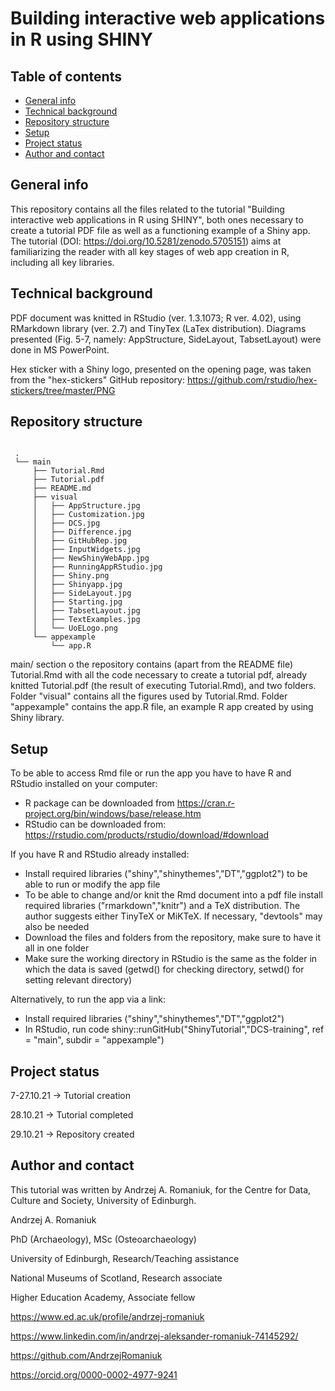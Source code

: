 # Building interactive web applications in R using SHINY

## Table of contents
* [General info](#general-info)
* [Technical background](#technical-background)
* [Repository structure](#repository-structure)
* [Setup](#setup)
* [Project status](#project-status)
* [Author and contact](#author-and-contact)

## General info
This repository contains all the files related to the tutorial "Building interactive web applications in R using SHINY", both ones necessary to create a tutorial PDF file as well as a functioning example of a Shiny app. The tutorial (DOI: https://doi.org/10.5281/zenodo.5705151) aims at familiarizing the reader with all key stages of web app creation in R, including all key libraries.

## Technical background
PDF document was knitted in RStudio (ver. 1.3.1073; R ver. 4.02), using RMarkdown library (ver. 2.7) and TinyTex (LaTex distribution). Diagrams presented (Fig. 5-7, namely: AppStructure, SideLayout, TabsetLayout) were done in MS PowerPoint. 

Hex sticker with a Shiny logo, presented on the opening page, was taken from the "hex-stickers" GitHub repository: https://github.com/rstudio/hex-stickers/tree/master/PNG


## Repository structure

```

 .
 └── main
     ├── Tutorial.Rmd
     ├── Tutorial.pdf
     ├── README.md
     ├── visual
     │   ├── AppStructure.jpg
     │   ├── Customization.jpg  
     │   ├── DCS.jpg   
     │   ├── Difference.jpg
     │   ├── GitHubRep.jpg
     │   ├── InputWidgets.jpg
     │   ├── NewShinyWebApp.jpg
     │   ├── RunningAppRStudio.jpg
     │   ├── Shiny.png
     │   ├── Shinyapp.jpg
     │   ├── SideLayout.jpg
     │   ├── Starting.jpg
     │   ├── TabsetLayout.jpg
     │   ├── TextExamples.jpg
     │   └── UoELogo.png
     └── appexample  
         └── app.R
```

main/ section o the repository contains (apart from the README file) Tutorial.Rmd with all the code necessary to create a tutorial pdf, already knitted Tutorial.pdf (the result of executing Tutorial.Rmd), and two folders. Folder "visual" contains all the figures used by Tutorial.Rmd. Folder "appexample" contains the app.R file, an example R app created by using Shiny library.


## Setup
To be able to access Rmd file or run the app you have to have R and RStudio installed on your computer:
* R package can be downloaded from https://cran.r-project.org/bin/windows/base/release.htm
* RStudio can be downloaded from: https://rstudio.com/products/rstudio/download/#download

If you have R and RStudio already installed:
* Install required libraries ("shiny","shinythemes","DT","ggplot2") to be able to run or modify the app file
* To be able to change and/or knit the Rmd document into a pdf file install required libraries ("rmarkdown","knitr") and a TeX distribution. The author suggests either TinyTeX 
or MiKTeX. If necessary, "devtools" may also be needed
* Download the files and folders from the repository, make sure to have it all in one folder
* Make sure the working directory in RStudio is the same as the folder in which the data is saved (getwd() for checking directory, setwd() for setting relevant directory)

Alternatively, to run the app via a link:
* Install required libraries ("shiny","shinythemes","DT","ggplot2") 
* In RStudio, run code shiny::runGitHub("ShinyTutorial","DCS-training", ref = "main", subdir = "appexample")


## Project status
7-27.10.21 -> Tutorial creation

28.10.21   -> Tutorial completed

29.10.21   -> Repository created


## Author and contact
This tutorial was written by Andrzej A. Romaniuk, for the Centre for Data, Culture and Society, University of Edinburgh.

Andrzej A. Romaniuk


PhD (Archaeology), MSc (Osteoarchaeology)

University of Edinburgh, Research/Teaching assistance

National Museums of Scotland, Research associate

Higher Education Academy, Associate fellow

https://www.ed.ac.uk/profile/andrzej-romaniuk

https://www.linkedin.com/in/andrzej-aleksander-romaniuk-74145292/

https://github.com/AndrzejRomaniuk

https://orcid.org/0000-0002-4977-9241
